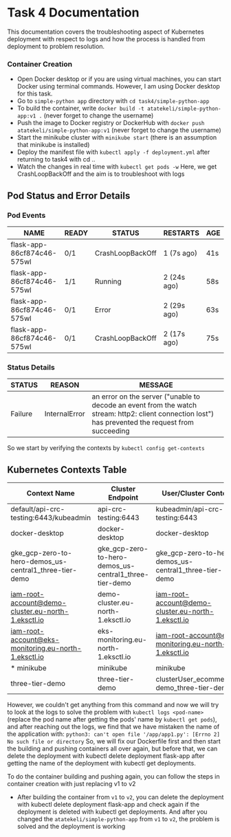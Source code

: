 # Task 4 Documentation

This documentation covers the troubleshooting aspect of Kubernetes deployment with respect to logs and how the process is handled from deployment to problem resolution.

### Container Creation

- Open Docker desktop or if you are using virtual machines, you can start Docker using terminal commands. However, I am using Docker desktop for this task.
- Go to ```simple-python app``` directory with ```cd task4/simple-python-app```
- To build the container, write ```docker build -t atatekeli/simple-python-app:v1 .``` (never forget to change the username)
- Push the image to Docker registry or DockerHub with ```docker push atatekeli/simple-python-app:v1``` (never forget to change the username)
- Start the minikube cluster with ```minikube start``` (there is an assumption that minikube is installed)
- Deploy the manifest file with ```kubectl apply -f deployment.yml``` after returning to task4 with cd ..
- Watch the changes in real time with ```kubectl get pods -w```
Here, we get CrashLoopBackOff and the aim is to troubleshoot with logs
## Pod Status and Error Details

### Pod Events

| **NAME**                     | **READY** | **STATUS**           | **RESTARTS** | **AGE** |
|------------------------------|-----------|----------------------|--------------|---------|
| flask-app-86cf874c46-575wl   | 0/1       | CrashLoopBackOff     | 1 (7s ago)   | 41s     |
| flask-app-86cf874c46-575wl   | 1/1       | Running              | 2 (24s ago)  | 58s     |
| flask-app-86cf874c46-575wl   | 0/1       | Error                | 2 (29s ago)  | 63s     |
| flask-app-86cf874c46-575wl   | 0/1       | CrashLoopBackOff     | 2 (17s ago)  | 75s     |

### Status Details

| **STATUS** | **REASON**       | **MESSAGE**                                                                                  |
|------------|------------------|----------------------------------------------------------------------------------------------|
| Failure    | InternalError    | an error on the server ("unable to decode an event from the watch stream: http2: client connection lost") has prevented the request from succeeding |

So we start by verifying the contexts by ```kubectl config get-contexts```
## Kubernetes Contexts Table

| Context Name                                               | Cluster Endpoint                                          | User/Cluster Context                                       | Default |
|------------------------------------------------------------|-----------------------------------------------------------|-----------------------------------------------------------|---------|
| default/api-crc-testing:6443/kubeadmin                     | api-crc-testing:6443                                      | kubeadmin/api-crc-testing:6443                            | default |
| docker-desktop                                             | docker-desktop                                            | docker-desktop                                            |         |
| gke_gcp-zero-to-hero-demos_us-central1_three-tier-demo     | gke_gcp-zero-to-hero-demos_us-central1_three-tier-demo    | gke_gcp-zero-to-hero-demos_us-central1_three-tier-demo    |         |
| iam-root-account@demo-cluster.eu-north-1.eksctl.io         | demo-cluster.eu-north-1.eksctl.io                         | iam-root-account@demo-cluster.eu-north-1.eksctl.io        |         |
| iam-root-account@eks-monitoring.eu-north-1.eksctl.io       | eks-monitoring.eu-north-1.eksctl.io                       | iam-root-account@eks-monitoring.eu-north-1.eksctl.io      |         |
| * minikube                                                 | minikube                                                  | minikube                                                  | default |
| three-tier-demo                                            | three-tier-demo                                           | clusterUser_ecommerce-demo_three-tier-demo                |         |
However, we couldn't get anything from this command and now we will try to look at the logs to solve the problem with ```kubectl logs <pod-name>``` (replace the pod name after getting the pods' name by ```kubectl get pods```), and after reaching out the logs, we find that we have mistaken the name of the application with:
```python3: can't open file '/app/app1.py': [Errno 2] No such file or directory```
So, we will fix our Dockerfile first and then start the building and pushing containers all over again, but before that, we can delete the deployment with kubectl delete deployment flask-app after getting the name of the deployment with kubectl get deployments.

To do the container building and pushing again, you can follow the steps in container creation with just replacing v1 to v2

- After building the container from ```v1``` to ```v2```, you can delete the deployment with kubectl delete deployment flask-app and check again if the deployment is deleted with kubectl get deployments. And after you changed the ```atatekeli/simple-python-app``` from `v1` to `v2`, the problem is solved and the deployment is working